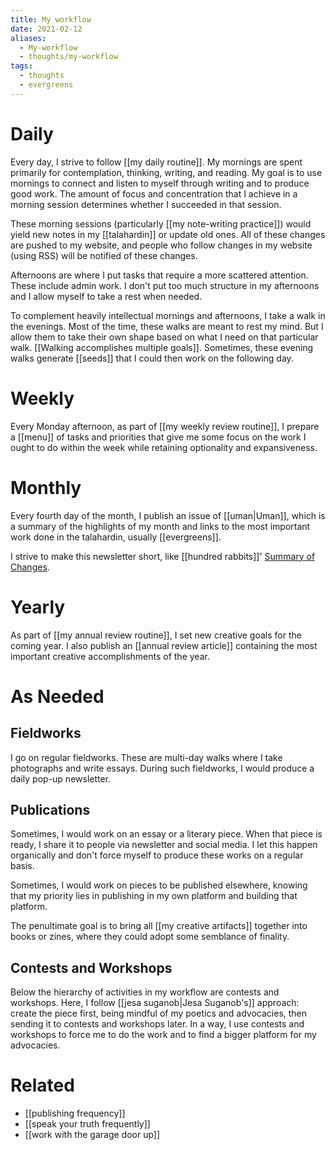 ```yaml
---
title: My workflow
date: 2021-02-12
aliases:
  - My-workflow
  - thoughts/my-workflow
tags:
  - thoughts
  - evergreens
---
```

# Daily

Every day, I strive to follow [[my daily routine]]. My mornings are spent primarily for contemplation, thinking, writing, and reading. My goal is to use mornings to connect and listen to myself through writing and to produce good work. The amount of focus and concentration that I achieve in a morning session determines whether I succeeded in that session.

These morning sessions (particularly [[my note-writing practice]]) would yield new notes in my [[talahardin]] or update old ones. All of these changes are pushed to my website, and people who follow changes in my website (using RSS) will be notified of these changes.

Afternoons are where I put tasks that require a more scattered attention. These include admin work. I don't put too much structure in my afternoons and I allow myself to take a rest when needed.

To complement heavily intellectual mornings and afternoons, I take a walk in the evenings. Most of the time, these walks are meant to rest my mind. But I allow them to take their own shape based on what I need on that particular walk. [[Walking accomplishes multiple goals]]. Sometimes, these evening walks generate [[seeds]] that I could then work on the following day.

# Weekly

Every Monday afternoon, as part of [[my weekly review routine]], I prepare a [[menu]] of tasks and priorities that give me some focus on the work I ought to do within the week while retaining optionality and expansiveness. 

# Monthly

Every fourth day of the month, I publish an issue of [[uman|Uman]], which is a summary of the highlights of my month and links to the most important work done in the talahardin, usually [[evergreens]].

I strive to make this newsletter short, like [[hundred rabbits]]'  [Summary of Changes](https://tinyletter.com/hundredrabbits).

# Yearly

As part of [[my annual review routine]], I set new creative goals for the coming year. I also publish an [[annual review article]] containing the most important creative accomplishments of the year.

# As Needed

## Fieldworks

I go on regular fieldworks. These are multi-day walks where I take photographs and write essays. During such fieldworks, I would produce a daily pop-up newsletter.

## Publications

Sometimes, I would work on an essay or a literary piece. When that piece is ready, I share it to people via newsletter and social media. I let this happen organically and don't force myself to produce these works on a regular basis.

Sometimes, I would work on pieces to be published elsewhere, knowing that my priority lies in publishing in my own platform and building that platform.

The penultimate goal is to bring all [[my creative artifacts]] together into books or zines, where they could adopt some semblance of finality.

## Contests and Workshops

Below the hierarchy of activities in my workflow are contests and workshops. Here, I follow [[jesa suganob|Jesa Suganob's]] approach: create the piece first, being mindful of my poetics and advocacies, then sending it to contests and workshops later. In a way, I use contests and workshops to force me to do the work and to find a bigger platform for my advocacies.

# Related

- [[publishing frequency]]
- [[speak your truth frequently]]
- [[work with the garage door up]]